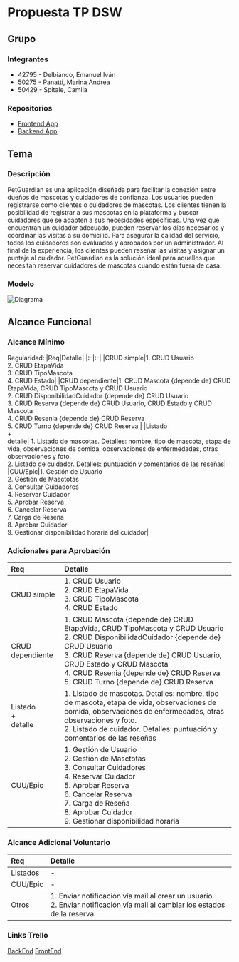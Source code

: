 # Propuesta TP DSW 

## Grupo
### Integrantes
* 42795 - Delbianco, Emanuel Iván
* 50275 - Panatti, Marina Andrea
* 50429 - Spitale, Camila

### Repositorios
* [Frontend App](https://github.com/Marina-Rookie/frontend-petguardian/tree/main)
* [Backend App](https://github.com/camilaspt/api-petguardian)

## Tema

### Descripción

PetGuardian es una aplicación diseñada para facilitar la conexión entre dueños de mascotas y cuidadores de confianza. Los usuarios pueden registrarse como clientes o cuidadores de mascotas. 
Los clientes tienen la posibilidad de registrar a sus mascotas en la plataforma y buscar cuidadores que se adapten a sus necesidades específicas. Una vez que encuentran un cuidador adecuado, pueden reservar los días necesarios y coordinar las visitas a su domicilio.
Para asegurar la calidad del servicio, todos los cuidadores son evaluados y aprobados por un administrador. Al final de la experiencia, los clientes pueden reseñar las visitas y asignar un puntaje al cuidador. PetGuardian es la solución ideal para aquellos que necesitan reservar cuidadores de mascotas cuando están fuera de casa.

### Modelo

![Diagrama](https://github.com/user-attachments/assets/251a403c-29c4-4349-9606-81cd90392039)



## Alcance Funcional

### Alcance Mínimo

Regularidad:
|Req|Detalle|
|:-|:-|
|CRUD simple|1. CRUD Usuario<br>2. CRUD EtapaVida<br>3. CRUD TipoMascota<br>4. CRUD Estado|
|CRUD dependiente|1. CRUD Mascota {depende de} CRUD EtapaVida,  CRUD TipoMascota y CRUD Usuario<br>2. CRUD DisponibilidadCuidador  {depende de} CRUD Usuario<br>3. CRUD Reserva {depende de} CRUD Usuario, CRUD Estado y  CRUD Mascota<br>4. CRUD Resenia {depende de} CRUD Reserva <br>5. CRUD Turno {depende de} CRUD Reserva  |
|Listado<br>+<br>detalle| 1. Listado de mascotas. Detalles: nombre, tipo de mascota, etapa de vida, observaciones de comida, observaciones de enfermedades, otras observaciones y foto. <br> 2. Listado de cuidador. Detalles: puntuación y comentarios de las reseñas|
|CUU/Epic|1. Gestión de Usuario<br>2. Gestión de Masctotas<br>3. Consultar Cuidadores <br>4. Reservar Cuidador <br>5. Aprobar Reserva <br>6. Cancelar Reserva <br>7. Carga de Reseña <br>8. Aprobar Cuidador <br>9. Gestionar disponibilidad horaria del cuidador|

### Adicionales para Aprobación
|Req|Detalle|
|:-|:-|
|CRUD simple|1. CRUD Usuario<br>2. CRUD EtapaVida<br>3. CRUD TipoMascota<br>4. CRUD Estado|
|CRUD dependiente|1. CRUD Mascota {depende de} CRUD EtapaVida,  CRUD TipoMascota y CRUD Usuario<br>2. CRUD DisponibilidadCuidador  {depende de} CRUD Usuario<br>3. CRUD Reserva {depende de} CRUD Usuario, CRUD Estado y  CRUD Mascota<br>4. CRUD Resenia {depende de} CRUD Reserva <br>5. CRUD Turno {depende de} CRUD Reserva  |
|Listado<br>+<br>detalle| 1. Listado de mascotas. Detalles: nombre, tipo de mascota, etapa de vida, observaciones de comida, observaciones de enfermedades, otras observaciones y foto.<br> 2. Listado de cuidador.  Detalles: puntuación y comentarios de las reseñas|
|CUU/Epic|1. Gestión de Usuario<br>2. Gestión de Masctotas<br>3. Consultar Cuidadores <br>4. Reservar Cuidador <br>5. Aprobar Reserva <br>6. Cancelar Reserva <br>7. Carga de Reseña <br>8. Aprobar Cuidador <br>9. Gestionar disponibilidad horaria|

### Alcance Adicional Voluntario

|Req|Detalle|
|:-|:-|
|Listados |-|
|CUU/Epic|-|
|Otros|1. Enviar notificación vía mail al crear un usuario.<br>2. Enviar notificación vía mail al cambiar los estados de la reserva.|

### Links Trello
[BackEnd](https://trello.com/invite/b/66020281ce119294245a4d9d/ATTId3162f8357137cdeb5c80ad67782ce17DD695109/back-pet-guardian)
[FrontEnd](https://trello.com/invite/b/66fc93a33e1bfe0d5b04d09e/ATTI12aac7cb3a06942ae62109240ce7602f91157EDD/front-pet-guardian)


